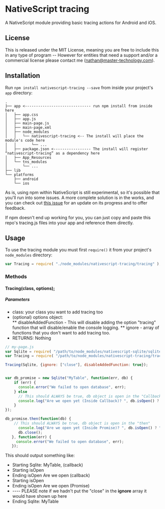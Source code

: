 # NativeScript tracing

A NativeScript module providing basic tracing actions for Android and iOS.

## License

This is released under the MIT License, meaning you are free to include this in any type of program -- However for entities that need a support and/or a commercial license please contact me (nathan@master-technology.com).

## Installation

Run `npm install nativescript-tracing --save` from inside your project's `app` directory:

```
.
├── app <------------------------------ run npm install from inside here
│   ├── app.css
│   ├── app.js
│   ├── main-page.js
│   ├── main-page.xml
│   ├── node_modules
│   │   └── nativescript-tracing <-- The install will place the module's code here
│   │       └── ...
│   ├── package.json <----------------- The install will register “nativescript-tracing” as a dependency here
│   ├── App_Resources  
│   └── tns_modules
│       └── ...
├── lib
└── platforms
    ├── android
    └── ios
```

As is, using npm within NativeScript is still experimental, so it's possible that you'll run into some issues. A more complete solution is in the works, and you can check out [this issue](https://github.com/NativeScript/nativescript-cli/issues/362) for an update on its progress and to offer feedback.

If npm doesn't end up working for you, you can just copy and paste this repo's tracing.js files into your app and reference them directly.

## Usage

To use the tracing module you must first `require()` it from your project's `node_modules` directory:

```js
var Tracing = require( "./node_modules/nativescript-tracing/tracing" );
```

### Methods
#### Tracing(class, options);
##### Parameters
* class: your class you want to add tracing too  
* (optional) options object:  
** disableAddedFunction - This will disable adding the option "tracing" function that will disable/enable the console logging.
** ignore - array of functions that you don't want to add tracing too.  
* RETURNS: Nothing
 
```js
// my-page.js
var Sqlite = require( "/path/to/node_modules/nativescript-sqlite/sqlite" );
var Tracing = require( "/path/to/node_modules/nativescript-tracing/tracing");

Tracing(Sqlite, {ignore: ["close"], disableAddedFunction: true});


var db_promise = new Sqlite("MyTable", function(err, db) {
    if (err) { 
      console.error("We failed to open database", err);
    } else 
      // This should ALWAYS be true, db object is open in the "Callback" if no errors occurred
      console.log("Are we open yet (Inside Callback)? ", db.isOpen() ? "Yes" : "No"); // Yes
    }
});

db_promise.then(function(db) {
    // This should ALWAYS be true, db object is open in the "then"
      console.log("Are we open yet (Inside Promise)? ", db.isOpen() ? "Yes" : "No"); // Yes
      db.close();
   }, function(err) {
     console.error("We failed to open database", err);
   });
```

This should output something like:
* Starting Sqlite: MyTable, (callback)
* Starting isOpen
* Ending isOpen
Are we open (callback)
* Starting isOpen
* Ending isOpen
Are we open (Promise)
* ---- PLEASE note if we hadn't put the "close" in the **ignore** array it would have shown up here
* Ending Sqlite: MyTable
